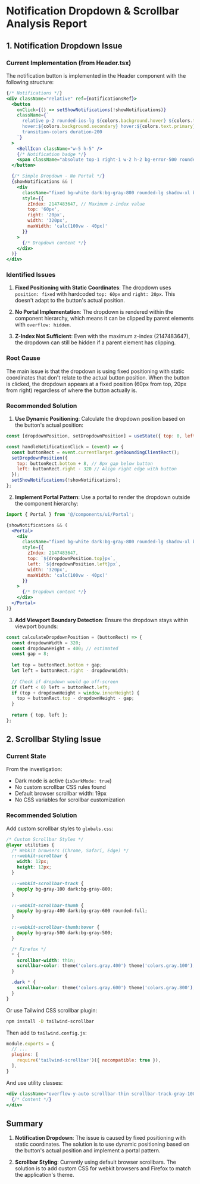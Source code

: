 # Notification Dropdown & Scrollbar Analysis Report

## 1. Notification Dropdown Issue

### Current Implementation (from Header.tsx)

The notification button is implemented in the Header component with the following structure:

```jsx
{/* Notifications */}
<div className="relative" ref={notificationsRef}>
  <button
    onClick={() => setShowNotifications(!showNotifications)}
    className={`
      relative p-2 rounded-ios-lg ${colors.background.hover} ${colors.text.secondary}
      hover:${colors.background.secondary} hover:${colors.text.primary}
      transition-colors duration-200
    `}
  >
    <BellIcon className="w-5 h-5" />
    {/* Notification badge */}
    <span className="absolute top-1 right-1 w-2 h-2 bg-error-500 rounded-full"></span>
  </button>

  {/* Simple Dropdown - No Portal */}
  {showNotifications && (
    <div 
      className="fixed bg-white dark:bg-gray-800 rounded-lg shadow-xl border border-gray-200 dark:border-gray-700"
      style={{ 
        zIndex: 2147483647, // Maximum z-index value
        top: '60px',
        right: '20px',
        width: '320px',
        maxWidth: 'calc(100vw - 40px)'
      }}
    >
      {/* Dropdown content */}
    </div>
  )}
</div>
```

### Identified Issues

1. **Fixed Positioning with Static Coordinates**: The dropdown uses `position: fixed` with hardcoded `top: 60px` and `right: 20px`. This doesn't adapt to the button's actual position.

2. **No Portal Implementation**: The dropdown is rendered within the component hierarchy, which means it can be clipped by parent elements with `overflow: hidden`.

3. **Z-Index Not Sufficient**: Even with the maximum z-index (2147483647), the dropdown can still be hidden if a parent element has clipping.

### Root Cause

The main issue is that the dropdown is using fixed positioning with static coordinates that don't relate to the actual button position. When the button is clicked, the dropdown appears at a fixed position (60px from top, 20px from right) regardless of where the button actually is.

### Recommended Solution

1. **Use Dynamic Positioning**: Calculate the dropdown position based on the button's actual position:

```jsx
const [dropdownPosition, setDropdownPosition] = useState({ top: 0, left: 0 });

const handleNotificationClick = (event) => {
  const buttonRect = event.currentTarget.getBoundingClientRect();
  setDropdownPosition({
    top: buttonRect.bottom + 8, // 8px gap below button
    left: buttonRect.right - 320 // Align right edge with button
  });
  setShowNotifications(!showNotifications);
};
```

2. **Implement Portal Pattern**: Use a portal to render the dropdown outside the component hierarchy:

```jsx
import { Portal } from '@/components/ui/Portal';

{showNotifications && (
  <Portal>
    <div 
      className="fixed bg-white dark:bg-gray-800 rounded-lg shadow-xl border border-gray-200 dark:border-gray-700"
      style={{ 
        zIndex: 2147483647,
        top: `${dropdownPosition.top}px`,
        left: `${dropdownPosition.left}px`,
        width: '320px',
        maxWidth: 'calc(100vw - 40px)'
      }}
    >
      {/* Dropdown content */}
    </div>
  </Portal>
)}
```

3. **Add Viewport Boundary Detection**: Ensure the dropdown stays within viewport bounds:

```jsx
const calculateDropdownPosition = (buttonRect) => {
  const dropdownWidth = 320;
  const dropdownHeight = 400; // estimated
  const gap = 8;
  
  let top = buttonRect.bottom + gap;
  let left = buttonRect.right - dropdownWidth;
  
  // Check if dropdown would go off-screen
  if (left < 0) left = buttonRect.left;
  if (top + dropdownHeight > window.innerHeight) {
    top = buttonRect.top - dropdownHeight - gap;
  }
  
  return { top, left };
};
```

## 2. Scrollbar Styling Issue

### Current State

From the investigation:
- Dark mode is active (`isDarkMode: true`)
- No custom scrollbar CSS rules found
- Default browser scrollbar width: 19px
- No CSS variables for scrollbar customization

### Recommended Solution

Add custom scrollbar styles to `globals.css`:

```css
/* Custom Scrollbar Styles */
@layer utilities {
  /* Webkit browsers (Chrome, Safari, Edge) */
  ::-webkit-scrollbar {
    width: 12px;
    height: 12px;
  }

  ::-webkit-scrollbar-track {
    @apply bg-gray-100 dark:bg-gray-800;
  }

  ::-webkit-scrollbar-thumb {
    @apply bg-gray-400 dark:bg-gray-600 rounded-full;
  }

  ::-webkit-scrollbar-thumb:hover {
    @apply bg-gray-500 dark:bg-gray-500;
  }

  /* Firefox */
  * {
    scrollbar-width: thin;
    scrollbar-color: theme('colors.gray.400') theme('colors.gray.100');
  }

  .dark * {
    scrollbar-color: theme('colors.gray.600') theme('colors.gray.800');
  }
}
```

Or use Tailwind CSS scrollbar plugin:

```bash
npm install -D tailwind-scrollbar
```

Then add to `tailwind.config.js`:

```js
module.exports = {
  // ...
  plugins: [
    require('tailwind-scrollbar')({ nocompatible: true }),
  ],
}
```

And use utility classes:

```jsx
<div className="overflow-y-auto scrollbar-thin scrollbar-track-gray-100 scrollbar-thumb-gray-400 dark:scrollbar-track-gray-800 dark:scrollbar-thumb-gray-600">
  {/* Content */}
</div>
```

## Summary

1. **Notification Dropdown**: The issue is caused by fixed positioning with static coordinates. The solution is to use dynamic positioning based on the button's actual position and implement a portal pattern.

2. **Scrollbar Styling**: Currently using default browser scrollbars. The solution is to add custom CSS for webkit browsers and Firefox to match the application's theme.